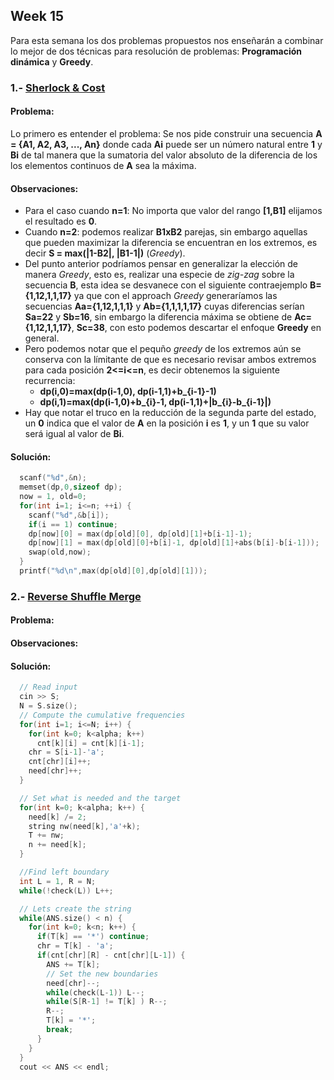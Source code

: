 ## Week 15

Para esta semana los dos problemas propuestos nos enseñarán a combinar lo mejor de dos técnicas para resolución de problemas: **Programación dinámica** y **Greedy**.

### 1.- [Sherlock & Cost](https://www.hackerrank.com/challenges/sherlock-and-cost)
#### Problema:
Lo primero es entender el problema: Se nos pide construir una secuencia **A = {A1, A2, A3, ..., An}** donde cada **Ai** puede ser un número natural entre **1** y **Bi** de tal manera que la sumatoria del valor absoluto de la diferencia de los los elementos continuos de **A** sea la máxima.

#### Observaciones:
* Para el caso cuando **n=1**: No importa que valor del rango **[1,B1]** elijamos el resultado es **0**.
* Cuando **n=2**: podemos realizar **B1xB2** parejas, sin embargo aquellas que pueden maximizar la diferencia se encuentran en los extremos, es decir **S = max(|1-B2|, |B1-1|)** (*Greedy*).
* Del punto anterior podríamos pensar en generalizar la elección de manera *Greedy*, esto es, realizar una especie de *zig-zag* sobre la secuencia **B**, esta idea se desvanece con el siguiente contraejemplo **B={1,12,1,1,17}** ya que con el approach *Greedy* generaríamos las secuencias **Aa={1,12,1,1,1}** y **Ab={1,1,1,1,17}** cuyas diferencias serían **Sa=22** y **Sb=16**, sin embargo la diferencia máxima se obtiene de **Ac={1,12,1,1,17}**, **Sc=38**, con esto podemos descartar el enfoque **Greedy** en general.
* Pero podemos notar que el pequño *greedy* de los extremos aún se conserva con la límitante de que es necesario revisar ambos extremos para cada posición **2<=i<=n**, es decir obtenemos la siguiente recurrencia:
  * **dp(i,0)=max(dp(i-1,0), dp(i-1,1)+b_{i-1}-1)**
  * **dp(i,1)=max(dp(i-1,0)+b_{i}-1, dp(i-1,1)+|b_{i}-b_{i-1}|)**
* Hay que notar el truco en la reducción de la segunda parte del estado, un **0** indica que el valor de **A** en la posición **i** es **1**, y un **1** que su valor será igual al valor de **Bi**.

#### Solución:
```cpp
  scanf("%d",&n);
  memset(dp,0,sizeof dp);
  now = 1, old=0;
  for(int i=1; i<=n; ++i) {
    scanf("%d",&b[i]);
    if(i == 1) continue;
    dp[now][0] = max(dp[old][0], dp[old][1]+b[i-1]-1);
    dp[now][1] = max(dp[old][0]+b[i]-1, dp[old][1]+abs(b[i]-b[i-1]));
    swap(old,now);
  }
  printf("%d\n",max(dp[old][0],dp[old][1]));
```


### 2.- [Reverse Shuffle Merge](https://www.hackerrank.com/challenges/reverse-shuffle-merge)
#### Problema:
#### Observaciones:
#### Solución:
```cpp
  // Read input
  cin >> S;
  N = S.size();
  // Compute the cumulative frequencies
  for(int i=1; i<=N; i++) {
    for(int k=0; k<alpha; k++)
      cnt[k][i] = cnt[k][i-1];
    chr = S[i-1]-'a';
    cnt[chr][i]++;
    need[chr]++;
  }

  // Set what is needed and the target
  for(int k=0; k<alpha; k++) {
    need[k] /= 2;
    string nw(need[k],'a'+k);
    T += nw;
    n += need[k];
  }

  //Find left boundary
  int L = 1, R = N;
  while(!check(L)) L++;

  // Lets create the string
  while(ANS.size() < n) {
    for(int k=0; k<n; k++) {
      if(T[k] == '*') continue;
      chr = T[k] - 'a';
      if(cnt[chr][R] - cnt[chr][L-1]) {
        ANS += T[k];
        // Set the new boundaries
        need[chr]--;
        while(check(L-1)) L--;
        while(S[R-1] != T[k] ) R--;
        R--;
        T[k] = '*';
        break;
      }
    }
  }
  cout << ANS << endl;
```